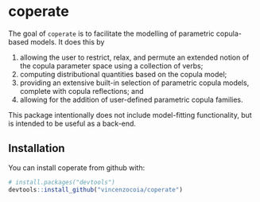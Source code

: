 
<!-- README.md is generated from README.Rmd. Please edit that file -->
coperate
========

The goal of `coperate` is to facilitate the modelling of parametric copula-based models. It does this by

1.  allowing the user to restrict, relax, and permute an extended notion of the copula parameter space using a collection of verbs;
2.  computing distributional quantities based on the copula model;
3.  providing an extensive built-in selection of parametric copula models, complete with copula reflections; and
4.  allowing for the addition of user-defined parametric copula families.

This package intentionally does not include model-fitting functionality, but is intended to be useful as a back-end.

Installation
------------

You can install coperate from github with:

``` r
# install.packages("devtools")
devtools::install_github("vincenzocoia/coperate")
```
